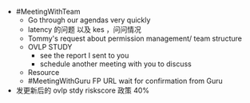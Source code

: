- #MeetingWithTeam
	- Go through our agendas very quickly
	- latency 的问题 以及 kes ，问问情况
	- Tommy's request about permission management/ team structure
	- OVLP STUDY
		- see the report I sent to you
		- schedule another meeting with you to discuss
	- Resource
	- #MeetingWithGuru  FP URL wait for confirmation from Guru
- 发更新后的 ovlp stdy riskscore  政策 40%